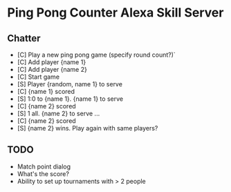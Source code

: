 # Ping Pong Counter Alexa Skill Server

## Chatter

* [C] Play a new ping pong game (specify round count?)`
* [C] Add player {name 1} 
* [C] Add player {name 2} 
* [C] Start game 
* [S] Player {random, name 1} to serve
* [C] {name 1} scored
* [S] 1:0 to {name 1}. {name 1} to serve
* [C] {name 2} scored
* [S] 1 all. {name 2} to serve
...
* [C] {name 2} scored
* [S] {name 2} wins. Play again with same players?

## TODO

* Match point dialog
* What's the score?
* Ability to set up tournaments with > 2 people
